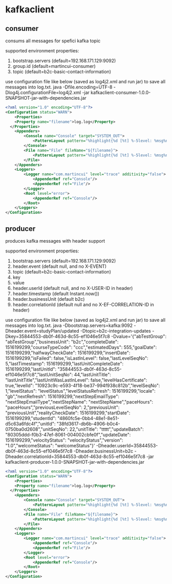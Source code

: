 # kafkaclient

## consumer
consums all messages for spefici kafka topic

supported environment properties:
1. bootstrap.servers (default=192.168.171.129:9092)
2. group.id (default=martincui-consumer)
3. topic (default=b2c-basic-contact-information)

use configuration file like below (saved as log4j2.xml and run jar) to save all messages into log.txt.
java -Dfile.encoding=UTF-8 -Dlog4j.configurationFile=log4j2.xml -jar kafkaclient-consumer-1.0.0-SNAPSHOT-jar-with-dependencies.jar

```xml
<?xml version="1.0" encoding="UTF-8"?>
<Configuration status="WARN">
    <Properties>
    <Property name="filename">log.log</Property>
  </Properties>
    <Appenders>
        <Console name="Console" target="SYSTEM_OUT">
            <PatternLayout pattern="%highlight{%d [%t] %-5level: %msg%n%throwable}" disableAnsi="false"/>
        </Console>
        <File name="File" fileName="${filename}">
            <PatternLayout pattern="%highlight{%d [%t] %-5level: %msg%n%throwable}" disableAnsi="true"/>
        </File>
    </Appenders>
    <Loggers>
        <Logger name="com.martincui" level="trace" additivity="false">
            <AppenderRef ref="Console"/>
            <AppenderRef ref="File"/>
        </Logger>
        <Root level="error">
            <AppenderRef ref="Console"/>
        </Root>
    </Loggers>
</Configuration>
```


## producer
produces kafka messages with header support

supported environment properties:
1. bootstrap.servers (default=192.168.171.129:9092)
2. header.event (default null, and no X-EVENT)
3. topic (default=b2c-basic-contact-information)
4. key
5. value
6. header.userId (default null, and no X-USER-ID in header)
7. header.timestamp (default Instant.now())
8. header.businessUnit (default b2c)
9. header.correlationId (default null and no X-EF-CORRELATION-ID in header)


use configuration file like below (saved as log4j2.xml and run jar) to save all messages into log.txt.
java -Dbootstrap.servers=kafka:9092 -Dheader.event=studyPlan/updated -Dtopic=b2c-integration-updates -Dkey=35844553-db0f-463d-8c55-ef1046e5f7c8 -Dvalue='{"abTestGroup": "abTestGroup","businessUnit": "b2c","completeDate": 1516199299,"courseTypeCode": "ccc","estimatedDays": 555,"goalDate": 1516199299,"halfwayCheckDate": 1516199299,"insertDate": 1516199299,"isFailed": false,"isLastInLevel": false,"lastLevelSeqNo": 5,"lastTimestamp": 1516199299,"lastUnitCompleteDate": 1516199299,"lastUnitId": "35844553-db0f-463d-8c55-ef1046e5f7c8","lastUnitSeqNo": 44,"lastUnitTitle": "lastUnitTitle","lastUnitWasLastInLevel": false,"levelHasCertificate": true,"levelId": "10923c9c-e593-4f18-be37-994f938c812b","levelSeqNo": 1,"levelStatus": "levelStatus","levelStatusRefresh": 1516199299,"locale": "gb","nextRefresh": 1516199299,"nextStepEmailType": "nextStepEmailType","nextStepName": "nextStepName","paceHours": "paceHours","previousLevelSeqNo": 2,"previousUnit": "previousUnit","realityCheckDate": 1516199299,"startDate": 1516199299,"studentId": "4860fc5e-0bb4-48e1-8e51-d5c63a6fdc4f","unitId": "38fd3617-db6b-4906-b0c4-0750ba0d2608","unitSeqNo": 22,"unitTitle": "ttttt","updateBatch": "80305ddd-f0b3-47ef-8061-004002cbfe0f","updateDate": 1516199299,"velocityStatus": "velocityStatus","version": "1.0","welcomeStatus": "welcomeStatus"}' -Dheader.userId=35844553-db0f-463d-8c55-ef1046e5f7c8 -Dheader.businessUnit=b2c -Dheader.correlationId=35844553-db0f-463d-8c55-ef1046e5f7c8 -jar kafkaclient-producer-1.0.0-SNAPSHOT-jar-with-dependencies.jar

```xml
<?xml version="1.0" encoding="UTF-8"?>
<Configuration status="WARN">
    <Properties>
    <Property name="filename">log.log</Property>
  </Properties>
    <Appenders>
        <Console name="Console" target="SYSTEM_OUT">
            <PatternLayout pattern="%highlight{%d [%t] %-5level: %msg%n%throwable}" disableAnsi="false"/>
        </Console>
        <File name="File" fileName="${filename}">
            <PatternLayout pattern="%highlight{%d [%t] %-5level: %msg%n%throwable}" disableAnsi="true"/>
        </File>
    </Appenders>
    <Loggers>
        <Logger name="com.martincui" level="trace" additivity="false">
            <AppenderRef ref="Console"/>
            <AppenderRef ref="File"/>
        </Logger>
        <Root level="error">
            <AppenderRef ref="Console"/>
        </Root>
    </Loggers>
</Configuration>
```

